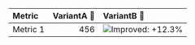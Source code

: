 | Metric   |   VariantA 💊 | VariantB 💊                                                                                                                                                                                                 |
|:---------|--------------:|:------------------------------------------------------------------------------------------------------------------------------------------------------------------------------------------------------------|
| Metric 1 |           456 | ![Improved: +12.3%](https://img.shields.io/badge/Improved-%2B12.3%25-a1d99b "Metric value = 123 (comparison accounts for unequal allocation).&#013;Marginally statistically significant (p-value: 0.012).") |